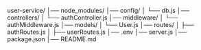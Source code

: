 user-service/
│── node_modules/
│── config/
│   └── db.js
│── controllers/
│   └── authController.js
│── middleware/
│   └── authMiddleware.js
│── models/
│   └── User.js
│── routes/
│   ├── authRoutes.js
│   ├── userRoutes.js
│── .env
│── server.js
│── package.json
│── README.md
